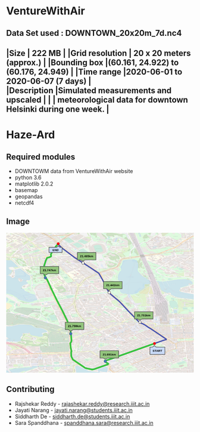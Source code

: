 # VentureWithAir
Data Set used :
DOWNTOWN_20x20m_7d.nc4
---------------------------------------------------------------------------------	
|Size 	         | 222 MB							|
|Grid resolution |	20 x 20 meters (approx.)				|
|Bounding box 	 |(60.161, 24.922) to (60.176, 24.949)				|
|Time range 	 |2020-06-01 to 2020-06-07 (7 days)				|	
|Description 	 |Simulated measurements and upscaled 				|
|		 | meteorological data for downtown Helsinki during one week.	|
---------------------------------------------------------------------------------		 
# Haze-Ard

## Required modules
* DOWNTOWM data from VentureWithAir website
* python 3.6
* matplotlib 2.0.2
* basemap
* geopandas
* netcdf4 

## Image
![Map of the paths](map.png)

## Contributing
* Rajshekar Reddy - rajashekar.reddy@research.iiit.ac.in
* Jayati Narang - jayati.narang@students.iiit.ac.in
* Siddharth De - siddharth.de@students.iiit.ac.in
* Sara Spanddhana - spanddhana.sara@research.iiit.ac.in
